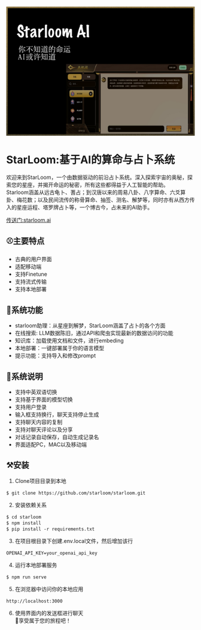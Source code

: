 [![Starloom](./images/mainpage2.jpg)](https://starloom.ai)

# StarLoom:基于AI的算命与占卜系统

欢迎来到StarLoom，一个由数据驱动的前沿占卜系统。深入探索宇宙的奥秘，探索您的星座，并揭开命运的秘密，所有这些都得益于人工智能的帮助。  
Starloom涵盖从远古龟卜、蓍占；到汉唐以来的周易八卦、八字算命、六爻算卦、梅花数；以及民间流传的称骨算命、抽签、测名、解梦等，同时亦有从西方传入的星座运程、塔罗牌占卜等，一个博古今，占未来的AI助手。

[传送门:starloom.ai](https://starloom.ai/#/)
## ⚾主要特点
- 古典的用户界面
- 适配移动端
- 支持Finetune
- 支持流式传输
- 支持本地部署
## 🎈系统功能
- starloom助理：从星座到解梦，StarLoom涵盖了占卜的各个方面
- 在线搜索: LLM数据陈旧，通过API和爬虫实现最新的数据访问的功能
- 知识库：加载使用文档和文件，进行embeding
- 本地部署：一键部署属于你的语言模型
- 提示功能：支持导入和修改prompt
## 🎱系统说明
- 支持中英双语切换
- 支持基于界面的模型切换
- 支持用户登录
- 输入框支持换行，聊天支持停止生成
- 支持聊天内容的复制
- 支持对聊天评论以及分享
- 对话记录自动保存，自动生成记录名
- 界面适配PC，MAC以及移动端
## ⚒️安装
1. Clone项目目录到本地
```
$ git clone https://github.com/starloom/starloom.git
```
2. 安装依赖关系
```
$ cd starloom
$ npm install
$ pip install -r requirements.txt
```
3. 在项目根目录下创建.env.local文件，然后增加该行
```
OPENAI_API_KEY=your_openai_api_key
```
4. 运行本地部署服务
```
$ npm run serve
```
5. 在浏览器中访问你的本地应用
```
http://localhost:3000
```
6. 使用界面内的发送框进行聊天  
   🍺享受属于您的旅程吧！

